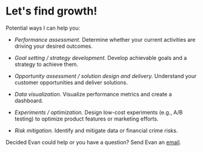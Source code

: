 # Let's find growth! 

Potential ways I can help you:

* <em> Performance assessment.</em> Determine whether your current activities are driving your desired outcomes.

* <em> Goal setting / strategy development.</em> Develop achievable goals and a strategy to achieve them.

* <em> Opportunity assessment / solution design and delivery.</em> Understand your customer opportunities and deliver solutions.

* <em> Data visualization.</em> Visualize performance metrics and create a dashboard.

* <em> Experiments / optimization.</em> Design low-cost experiments (e.g., A/B testing) to optimize product features or marketing efforts.

* <em> Risk mitigation.</em> Identify and mitigate data or financial crime risks.

Decided Evan could help or you have a question? Send Evan an [email](mailto:grow.with.a.purpose@gmail.com).
